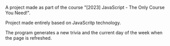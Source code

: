 A project made as part of the course "[2023] JavaScript - The Only Course You Need!".

Project made entirely based on JavaScritp technology. 

The program generates a new trivia and the current day of the week when the page is refreshed.
